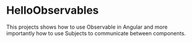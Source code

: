# HelloObservables
This projects shows how to use Observable in Angular and more importantly how to use Subjects to communicate between components.
